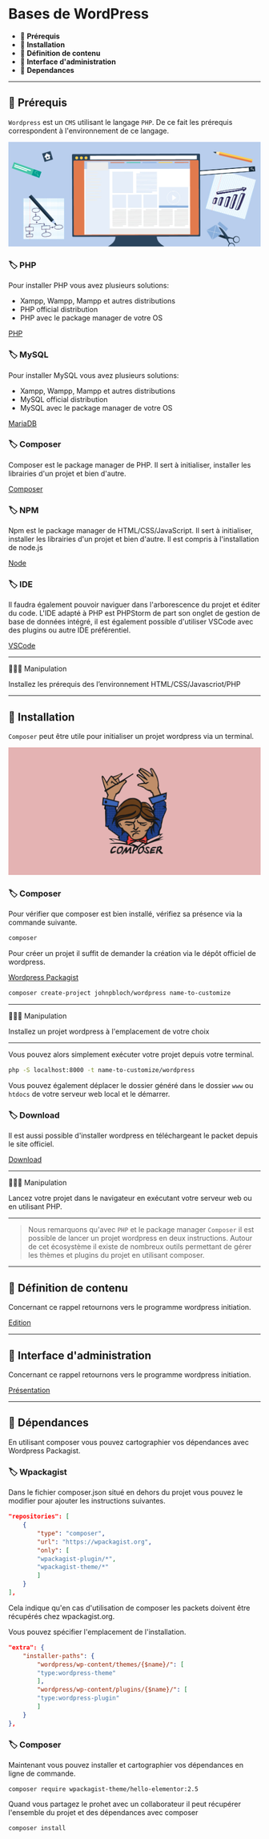 # Bases de WordPress

* 🔖 **Prérequis**
* 🔖 **Installation**
* 🔖 **Définition de contenu**
* 🔖 **Interface d'administration**
* 🔖 **Dependances**

___

## 📑 Prérequis

`Wordpress` est un `CMS` utilisant le langage `PHP`. De ce fait les prérequis correspondent à l'environnement de ce langage.

![image](https://raw.githubusercontent.com/seeren-training/Wordpress-Perfectionnement/master/wiki/resources/prerequist.jpg)

### 🏷️ **PHP**

Pour installer PHP vous avez plusieurs solutions:

* Xampp, Wampp, Mampp et autres distributions
* PHP official distribution
* PHP avec le package manager de votre OS

[PHP](https://www.php.net/)

### 🏷️ **MySQL**

Pour installer MySQL vous avez plusieurs solutions:

* Xampp, Wampp, Mampp et autres distributions
* MySQL official distribution
* MySQL avec le package manager de votre OS

[MariaDB](https://mariadb.org/)

### 🏷️ **Composer**

Composer est le package manager de PHP. Il sert à initialiser, installer les librairies d'un projet et bien d'autre.

[Composer](https://getcomposer.org/)

### 🏷️ **NPM**

Npm est le package manager de HTML/CSS/JavaScript. Il sert à initialiser, installer les librairies d'un projet et bien d'autre. Il est compris à l'installation de node.js

[Node](https://nodejs.org/en/)

### 🏷️ **IDE**

Il faudra également pouvoir naviguer dans l'arborescence du projet et éditer du code. L'IDE adapté à PHP est PHPStorm de part son onglet de gestion de base de données intégré, il est également possible d'utiliser VSCode avec des plugins ou autre IDE préférentiel.

[VSCode](https://code.visualstudio.com/)

___

👨🏻‍💻 Manipulation

Installez les prérequis des l’environnement HTML/CSS/Javascriot/PHP

___

## 📑 Installation

`Composer` peut être utile pour initialiser un projet wordpress via un terminal.

![image](https://raw.githubusercontent.com/seeren-training/Wordpress-Perfectionnement/master/wiki/resources/composer.png)

### 🏷️ **Composer**

Pour vérifier que composer est bien installé, vérifiez sa présence via la commande suivante.

```bash
composer
```

Pour créer un projet il suffit de demander la création via le dépôt officiel de wordpress.

[Wordpress Packagist](https://packagist.org/packages/johnpbloch/wordpress)

```bash
composer create-project johnpbloch/wordpress name-to-customize
```

___

👨🏻‍💻 Manipulation

Installez un projet wordpress à l'emplacement de votre choix

___

Vous pouvez alors simplement exécuter votre projet depuis votre terminal.

```bash
php -S localhost:8000 -t name-to-customize/wordpress
```

Vous pouvez également déplacer le dossier généré dans le dossier `www` ou `htdocs` de votre serveur web local et le démarrer.

### 🏷️ **Download**

Il est aussi possible d'installer wordpress en téléchargeant le packet depuis le site officiel.

[Download](https://fr.wordpress.org/download/)
___

👨🏻‍💻 Manipulation

Lancez votre projet dans le navigateur en exécutant votre serveur web ou en utilisant PHP.

___

> Nous remarquons qu'avec `PHP` et le package manager `Composer` il est possible de lancer un projet wordpress en deux instructions. Autour de cet écosystème il existe de nombreux outils permettant de gérer les thèmes et plugins du projet en utilisant composer.

___

## 📑 Définition de contenu

Concernant ce rappel retournons vers le programme wordpress initiation.

[Edition](https://github.com/seeren-training/Wordpress/wiki/03)

___

## 📑 Interface d'administration

Concernant ce rappel retournons vers le programme wordpress initiation.

[Présentation](https://github.com/seeren-training/Wordpress/wiki/01#-pr%C3%A9sentation)

___

## 📑 Dépendances

En utilisant composer vous pouvez cartographier vos dépendances avec Wordpress Packagist.

### 🏷️ **Wpackagist**

Dans le fichier composer.json situé en dehors du projet vous pouvez le modifier pour ajouter les instructions suivantes.

```json
"repositories": [
    {
        "type": "composer",
        "url": "https://wpackagist.org",
        "only": [
        "wpackagist-plugin/*",
        "wpackagist-theme/*"
        ]
    }
],
```

Cela indique qu'en cas d'utilisation de composer les packets doivent être récupérés chez wpackagist.org.

Vous pouvez spécifier l'emplacement de l'installation.

```json
"extra": {
    "installer-paths": {
        "wordpress/wp-content/themes/{$name}/": [
        "type:wordpress-theme"
        ],
        "wordpress/wp-content/plugins/{$name}/": [
        "type:wordpress-plugin"
        ]
    }
},
```

### 🏷️ **Composer**

Maintenant vous pouvez installer et cartographier vos dépendances en ligne de commande.

```bach
composer require wpackagist-theme/hello-elementor:2.5
```

Quand vous partagez le prohet avec un collaborateur il peut récupérer l'ensemble du projet et des dépendances avec composer

```bach
composer install
```
